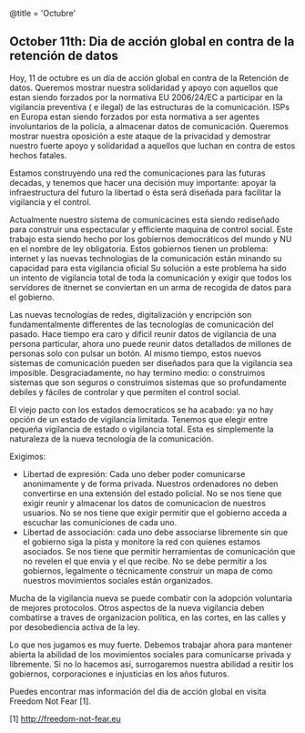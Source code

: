 @title = 'Octubre'

## October 11th:  Dia de acción global en contra de la retención de datos

Hoy, 11 de octubre es un día de acción global en contra de la Retención
de datos. Queremos mostrar nuestra solidaridad y apoyo con aquellos que
estan siendo forzados por la normativa EU 2006/24/EC a participar en la
vigilancia preventiva ( e ilegal) de las estructuras de la
comunicación. ISPs en Europa estan siendo forzados por esta normativa a
ser agentes involuntarios de la policía, a almacenar datos de
comunicación. Queremos mostrar nuestra oposición a este ataque de la
privacidad y demostrar nuestro fuerte apoyo y solidaridad a aquellos que
luchan en contra de estos hechos fatales.

Estamos construyendo una red the comunicaciones para las futuras
decadas, y tenemos que hacer una decisión muy importante: apoyar la
infraestructura del futuro la libertad o ésta será diseñada para
facilitar la vigilancia y el control.

Actualmente nuestro sistema de comunicacines esta siendo rediseñado para
construir una espectacular y efficiente maquina de control social. Este
trabajo esta siendo hecho por los gobiernos democráticos del mundo y NU
en el nombre de ley obligatoria. Estos gobiernos tienen un problema:
internet y las nuevas technologias de la comunicación están minando su
capacidad para esta vigilancia oficial Su solución a este problema ha
sido un intento de vigilancia total de toda la comunicación y exigir que
todos los servidores de itnernet se conviertan en un arma de recogida de
datos para el gobierno.

Las nuevas tecnologías de redes, digitalización y encripción son
fundamentalmente differentes de las tecnologías de comunicación del
pasado. Hace tiempo era caro y dificil reunir datos de vigilancia de una
persona particular, ahora uno puede reunir datos detallados de millones
de personas solo con pulsar un botón. Al mismo tiempo, estos nuevos
sistemas de comunicación pueden ser diseñados para que la vigilancia sea
imposible. Desgraciadamente, no hay termino medio: o construimos
sistemas que son seguros o construimos sistemas que so profundamente
debiles y fáciles de controlar y que permiten el control social.

El viejo pacto con los estados democraticos se ha acabado: ya no hay
opción de un estado de vigilancia limitada. Tenemos que elegir entre
pequeña vigilancia de estado o vigilancia total. Esta es simplemente la
naturaleza de la nueva tecnología de la comunicación.

Exigimos:

* Libertad de expresión: Cada uno deber poder comunicarse anonimamente y
de forma privada. Nuestros ordenadores no deben convertirse en una
extensión del estado policial. No se nos tiene que exigir reunir y
almacenar los datos de comunicacion de nuestros usuarios. No se nos
tiene que exigir permitir que el gobierno acceda a escuchar las
comuniciones de cada uno.
* Libertad de associación: cada uno debe associarse libremente sin que el
gobierno siga la pista y monitore la red con quienes estamos
asociados. Se nos tiene que permitir herramientas de comunicación que no
revelen el que envia y el que recibe. No se debe permitir a los
gobiernos, legalmente o técnicamente construir un mapa de como nuestros
movimientos sociales están organizados.

Mucha de la vigilancia nueva se puede combatir con la adopción
voluntaria de mejores protocolos. Otros aspectos de la nueva vigilancia
deben combatirse a traves de organizacion política, en las cortes, en
las calles y por desobediencia activa de la ley.

Lo que nos jugamos es muy fuerte. Debemos trabajar ahora para mantener
abierta la abilidad de los movimientos sociales para comunicarse privada
y libremente. Si no lo hacemos asi, surrogaremos nuestra abilidad a
resitir los gobiernos, corporaciones e injusticias en los años futuros.

Puedes encontrar mas información del dia de acción global en visita
Freedom Not Fear [1].

[1] http://freedom-not-fear.eu
